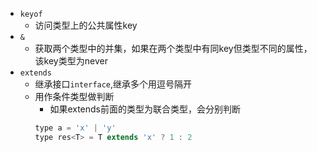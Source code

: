 - `keyof`
	- 访问类型上的公共属性key
- `&`
	- 获取两个类型中的并集，如果在两个类型中有同key但类型不同的属性，该key类型为never
- `extends`
	- 继承接口`interface`,继承多个用逗号隔开
	- 用作条件类型做判断
		- 如果extends前面的类型为联合类型，会分别判断
		```javascript
		type a = 'x' | 'y'
		type res<T> = T extends 'x' ? 1 : 2

		
	   ```